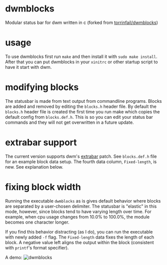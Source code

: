 # dwmblocks
Modular status bar for dwm written in c (forked from [torrinfail/dwmblocks](https://github.com/torrinfail/dwmblocks))

# usage
To use dwmblocks first run `make` and then install it with `sudo make install`.
After that you can put dwmblocks in your `xinitrc` or other startup script to
have it start with dwm.

# modifying blocks
The statusbar is made from text output from commandline programs. Blocks are
added and removed by editing the `blocks.h` header file. By default the
`blocks.h` header file is created the first time you run make which copies the
default config from `blocks.def.h`. This is so you can edit your status bar
commands and they will not get overwritten in a future update.

# extrabar support
The current version supports dwm's [extrabar](https://dwm.suckless.org/patches/extrabar/) patch.
See `blocks.def.h` file for an example block data setup.
The fourth data column, `Fixed-length`, is new. See explanation below.

# fixing block width
Running the executable `dwmblocks` as is gives default behavior where blocks
are separated by a user-chosen delimiter. The statusbar is "elastic" in this
mode, however, since blocks tend to have varying length over time. For example,
when cpu usage changes from 10.0% to 100.0%, the module becomes one character
longer.

If you find this behavior distracting (as I do), you can run the executable
with newly added `-f` flag. The `Fixed-length` data fixes the length of each
block. A negative value left aligns the output within the block (consistent
with `printf`'s format specifier).

A demo:
![dwmblocks](https://gregw.xyz/bkp/files/fixed.png)
